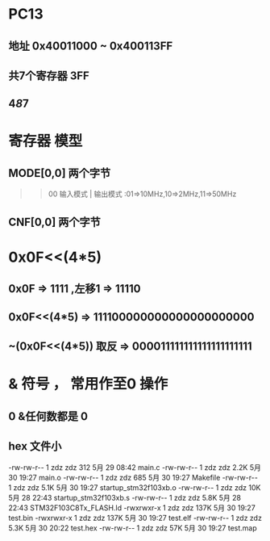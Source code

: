 # PC13
## 地址 0x40011000 ~ 0x400113FF
## 共7个寄存器 3FF
## 4*8*7 

# 寄存器 模型
## MODE[0,0] 两个字节
>> 00 输入模式 | 输出模式 :01=>10MHz,10=>2MHz,11=>50MHz
## CNF[0,0] 两个字节


# 0x0F<<(4*5)
## 0x0F => 1111 ,左移1 => 11110
## 0x0F<<(4*5) => 111100000000000000000000
## ~(0x0F<<(4*5)) 取反 => 000011111111111111111111

# & 符号 ， 常用作至0 操作
## 0 &任何数都是 0

## hex 文件小
-rw-rw-r-- 1 zdz zdz  312 5月  29 08:42 main.c
-rw-rw-r-- 1 zdz zdz 2.2K 5月  30 19:27 main.o
-rw-rw-r-- 1 zdz zdz  685 5月  30 19:27 Makefile
-rw-rw-r-- 1 zdz zdz 5.1K 5月  30 19:27 startup_stm32f103xb.o
-rw-rw-r-- 1 zdz zdz  10K 5月  28 22:43 startup_stm32f103xb.s
-rw-rw-r-- 1 zdz zdz 5.8K 5月  28 22:43 STM32F103C8Tx_FLASH.ld
-rwxrwxr-x 1 zdz zdz 137K 5月  30 19:27 test.bin
-rwxrwxr-x 1 zdz zdz 137K 5月  30 19:27 test.elf
-rw-rw-r-- 1 zdz zdz 5.3K 5月  30 20:22 test.hex
-rw-rw-r-- 1 zdz zdz  57K 5月  30 19:27 test.map

